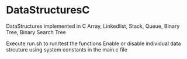 # DataStructuresC
DataStructures implemented in C
Array, Linkedlist, Stack, Queue, Binary Tree, Binary Search Tree

Execute run.sh to run/test the functions
Enable or disable individual data strcuture using system constants in the main.c file
